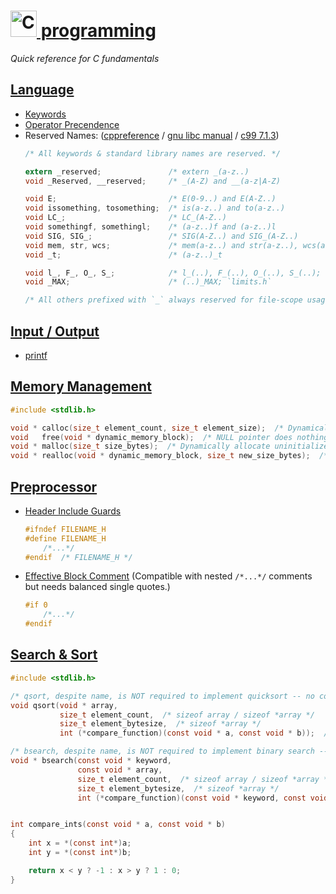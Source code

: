 [<img width="42px" src="https://user-images.githubusercontent.com/7102064/159596043-1a7a3e4d-abdb-4023-9ec7-ac934ef8f69e.png"
alt="C" /> programming](https://en.cppreference.com/w/c)
=======================

_Quick reference for C fundamentals_


[Language](https://en.cppreference.com/w/c/language.html)
----------

* [Keywords](https://en.cppreference.com/w/c/keyword.html)
* [Operator Precendence](https://en.cppreference.com/w/c/language/operator_precedence.html)
* Reserved Names: ([cppreference](https://en.cppreference.com/w/c/language/identifiers.html#Reserved_identifiers) / [gnu libc manual](https://www.gnu.org/software/libc/manual/html_node/Reserved-Names.html) / [c99 7.1.3](https://www.open-std.org/jtc1/sc22/wg14/www/docs/n1256.pdf#page=178))
    ```C
    /* All keywords & standard library names are reserved. */
    
    extern _reserved;               /* extern _(a-z..)                       */
    void _Reserved, __reserved;     /* _(A-Z) and __(a-z|A-Z)                */

    void E;                         /* E(0-9..) and E(A-Z..)                 */
    void issomething, tosomething;  /* is(a-z..) and to(a-z..)               */
    void LC_;                       /* LC_(A-Z..)                            */
    void somethingf, somethingl;    /* (a-z..)f and (a-z..)l                 */
    void SIG, SIG_;                 /* SIG(A-Z..) and SIG_(A-Z..)            */
    void mem, str, wcs;             /* mem(a-z..) and str(a-z..), wcs(a-z..) */
    void _t;                        /* (a-z..)_t                             */

    void l_, F_, O_, S_;            /* l_(..), F_(..), O_(..), S_(..); `fcntl.h` */
    void _MAX;                      /* (..)_MAX; `limits.h`                      */

    /* All others prefixed with `_` always reserved for file-scope usage (including tag name spaces). */
    ```


[Input / Output](https://en.cppreference.com/w/c/io.html)
----------------

* [printf](https://en.cppreference.com/w/c/io/fprintf.html)


[Memory Management](https://cppreference.net/c/memory.html)
-------------------

```C
#include <stdlib.h>

void * calloc(size_t element_count, size_t element_size);  /* Dynamically allocate `0` initialized memory block; NULL on failure */
void   free(void * dynamic_memory_block);  /* NULL pointer does nothing; undefined if already freed */
void * malloc(size_t size_bytes);  /* Dynamically allocate uninitialized memory block; NULL on failure */
void * realloc(void * dynamic_memory_block, size_t new_size_bytes);  /* Effectively resize memory block; NULL on failure */
```


[Preprocessor](https://en.wikipedia.org/wiki/C_preprocessor)
--------------

* [Header Include Guards](https://en.wikipedia.org/wiki/Include_guard)
    ```C
    #ifndef FILENAME_H
    #define FILENAME_H
        /*...*/
    #endif  /* FILENAME_H */
    ```
* [Effective Block Comment](https://gcc.gnu.org/onlinedocs/cpp/Deleted-Code.html) (Compatible with nested `/*...*/` comments but needs balanced single quotes.)
    ```C
    #if 0
        /*...*/
    #endif
    ```


[Search & Sort](https://en.cppreference.com/w/c/algorithm)
---------------

```C
#include <stdlib.h>

/* qsort, despite name, is NOT required to implement quicksort -- no complexity or stability guarantees. */
void qsort(void * array,
           size_t element_count,  /* sizeof array / sizeof *array */
           size_t element_bytesize,  /* sizeof *array */
           int (*compare_function)(const void * a, const void * b));  /* returns value <, >, or == 0 */

/* bsearch, despite name, is NOT required to implement binary search -- no complexity guarantees. */
void * bsearch(const void * keyword,
               const void * array,
               size_t element_count,  /* sizeof array / sizeof *array */
               size_t element_bytesize,  /* sizeof *array */
               int (*compare_function)(const void * keyword, const void * element));  /* returns value <, >, or == 0 */


int compare_ints(const void * a, const void * b)
{
    int x = *(const int*)a;
    int y = *(const int*)b;

    return x < y ? -1 : x > y ? 1 : 0;
}
```
